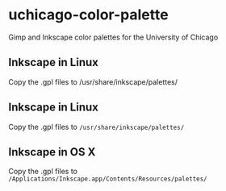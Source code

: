 # uchicago-color-palette
Gimp and Inkscape color palettes for the University of Chicago

## Inkscape in Linux
Copy the .gpl files to /usr/share/inkscape/palettes/

## Inkscape in Linux
Copy the .gpl files to `/usr/share/inkscape/palettes/`
## Inkscape in OS X
Copy the .gpl files to `/Applications/Inkscape.app/Contents/Resources/palettes/`
